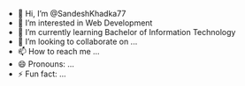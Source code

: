 - 👋 Hi, I’m @SandeshKhadka77
- 👀 I’m interested in Web Development
- 🌱 I’m currently learning Bachelor of Information Technology
- 💞️ I’m looking to collaborate on ...
- 📫 How to reach me ...
- 😄 Pronouns: ...
- ⚡ Fun fact: ...

<!---
SandeshKhadka77/SandeshKhadka77 is a ✨ special ✨ repository because its `README.md` (this file) appears on your GitHub profile.
You can click the Preview link to take a look at your changes.
--->
